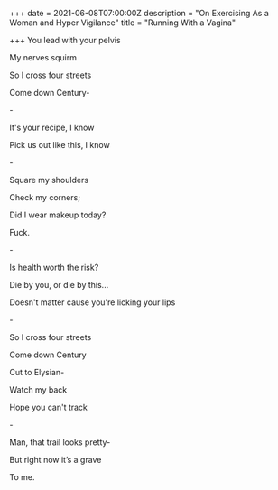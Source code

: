 +++
date = 2021-06-08T07:00:00Z
description = "On Exercising As a Woman and Hyper Vigilance"
title = "Running With a Vagina"

+++
You lead with your pelvis

My nerves squirm

So I cross four streets

Come down Century-

\-

It's your recipe, I know

Pick us out like this, I know

\-

Square my shoulders

Check my corners;

Did I wear makeup today?

Fuck.

\-

Is health worth the risk?

Die by you, or die by this...

Doesn't matter cause you're licking your lips

\-

So I cross four streets

Come down Century

Cut to Elysian-

Watch my back

Hope you can't track

\-

Man, that trail looks pretty-

But right now it’s a grave

To me.